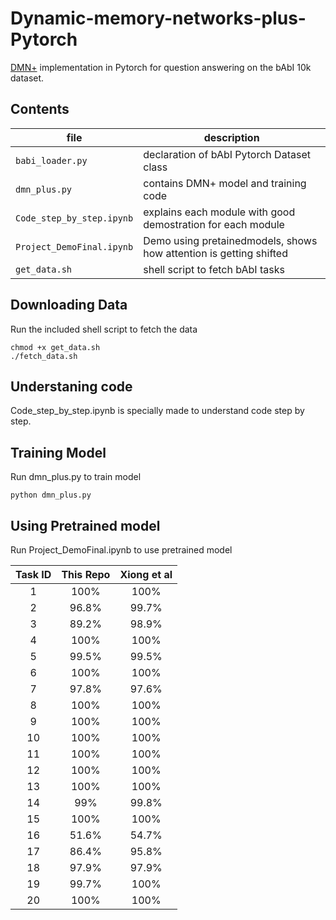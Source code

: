 # Dynamic-memory-networks-plus-Pytorch

[DMN+](https://arxiv.org/abs/1603.01417) implementation in Pytorch for question answering on the bAbI 10k dataset.

## Contents
| file | description |
| --- | --- |
| `babi_loader.py` | declaration of bAbI Pytorch Dataset class |
| `dmn_plus.py` | contains DMN+ model and training code |
| `Code_step_by_step.ipynb` | explains each module with good demostration for each module |
| `Project_DemoFinal.ipynb` | Demo using pretainedmodels, shows how attention is getting shifted |
| `get_data.sh` | shell script to fetch bAbI tasks  |

## Downloading Data
Run the included shell script to fetch the data  

    chmod +x get_data.sh
    ./fetch_data.sh

## Understaning code
Code_step_by_step.ipynb is specially made to understand code step by step.

## Training Model
Run dmn_plus.py to train model 

    python dmn_plus.py
 

## Using Pretrained model
Run Project_DemoFinal.ipynb to use pretrained model


| Task ID | This Repo | Xiong et al |
| :---: | :---: | :---: |
| 1 | 100% | 100% |
| 2 | 96.8% | 99.7% |
| 3 | 89.2% | 98.9% |
| 4 | 100% | 100% |
| 5 | 99.5% | 99.5% |
| 6 | 100% | 100% |
| 7 | 97.8% | 97.6% |
| 8 | 100% | 100% |
| 9 | 100% | 100% |
| 10 | 100% | 100% |
| 11 | 100% | 100% |
| 12 | 100% | 100% |
| 13 | 100% | 100% |
| 14 | 99% | 99.8% |
| 15 | 100% | 100% |
| 16 | 51.6% | 54.7% |
| 17 | 86.4% | 95.8% |
| 18 | 97.9% | 97.9% |
| 19 | 99.7% | 100% |
| 20 | 100% | 100% |

